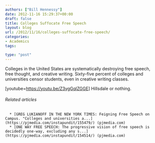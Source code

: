 ```yaml
---
authors: ["Bill Hennessy"]
date: 2012-11-16 15:29:37+00:00
draft: false
title: Colleges Suffocate Free Speech
layout: blog
url: /2012/11/16/colleges-suffocate-free-speech/
categories:
- Academics
tags:

type: "post"
---
```


Colleges in the United States are systematically destroying free speech, free thought, and creative writing. Sixty-five percent of colleges and universities censor students, even in creative writing classes.

[youtube=https://youtu.be/Z3vgGqlZGGE]
Hillsdale or nothing.


###### Related articles





	  * [GREG LUKIANOFF IN THE NEW YORK TIMES: Feigning Free Speech on Campus. "Colleges and universities a...](https://pjmedia.com/instapundit/155479/) (pjmedia.com)
	  * [ONE WAY FREE SPEECH: The progressive vision of free speech is decidedly one-way, excluding any s...](https://pjmedia.com/instapundit/154514/) (pjmedia.com)


